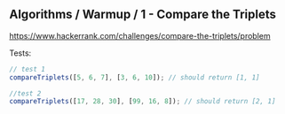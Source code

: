 ## Algorithms / Warmup / 1 - Compare the Triplets

https://www.hackerrank.com/challenges/compare-the-triplets/problem

Tests:
```javascript
// test 1
compareTriplets([5, 6, 7], [3, 6, 10]); // should return [1, 1]

//test 2
compareTriplets([17, 28, 30], [99, 16, 8]); // should return [2, 1]
```
